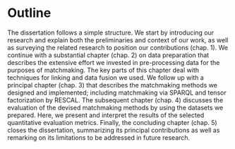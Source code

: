 # Outline

<!-- struktura a obsah práce -->

The dissertation follows a simple structure. 
We start by introducing our research and explain both the preliminaries and context of our work, as well as surveying the related research to position our contributions (chap. 1).
We continue with a substantial chapter (chap. 2) on data preparation that describes the extensive effort we invested in pre-processing data for the purposes of matchmaking.
The key parts of this chapter deal with techniques for linking and data fusion we used.
We follow up with a principal chapter (chap. 3) that describes the matchmaking methods we designed and implemented; including matchmaking via SPARQL and tensor factorization by RESCAL.
The subsequent chapter (chap. 4) discusses the evaluation of the devised matchmaking methods by using the datasets we prepared.
Here, we present and interpret the results of the selected quantitative evaluation metrics. 
Finally, the concluding chapter (chap. 5) closes the dissertation, summarizing its principal contributions as well as remarking on its limitations to be addressed in future research.
